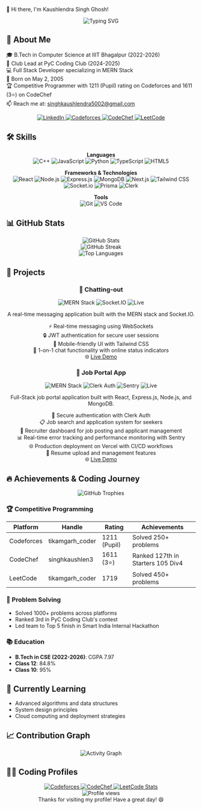👋 Hi there, I'm Kaushlendra Singh Ghosh!
<div align="center">
  <img src="https://readme-typing-svg.herokuapp.com?font=Fira+Code&pause=1000&color=6495ED&center=true&vCenter=true&width=435&lines=Full+Stack+Developer;MERN+Stack+Enthusiast;Problem+Solver;Open+Source+Contributor" alt="Typing SVG" />
</div>

## 💫 About Me

🎓 B.Tech in Computer Science at IIIT Bhagalpur (2022-2026)  
🚀 Club Lead at PyC Coding Club (2024-2025)  
💻 Full Stack Developer specializing in MERN Stack  
🎂 Born on May 2, 2005  
🏆 Competitive Programmer with 1211 (Pupil) rating on Codeforces and 1611 (3⭐) on CodeChef  
📫 Reach me at: singhkaushlendra5002@gmail.com

<div align="center">
  <a href="https://www.linkedin.com/in/kaushlendra07/" target="_blank">
    <img src="https://img.shields.io/badge/LinkedIn-0077B5?style=for-the-badge&logo=linkedin&logoColor=white" alt="LinkedIn"/>
  </a>
  <a href="https://codeforces.com/profile/tikamgarh_coder" target="_blank">
    <img src="https://img.shields.io/badge/Codeforces-445f9d?style=for-the-badge&logo=Codeforces&logoColor=white" alt="Codeforces"/>
  </a>
  <a href="https://www.codechef.com/users/singhkaushlen3" target="_blank">
    <img src="https://img.shields.io/badge/CodeChef-5B4638?style=for-the-badge&logo=codechef&logoColor=white" alt="CodeChef"/>
  </a>
  <a href="https://leetcode.com/u/tikamgarh_coder/" target="_blank">
    <img src="https://img.shields.io/badge/LeetCode-FFA116?style=for-the-badge&logo=leetcode&logoColor=white" alt="LeetCode"/>
  </a>
</div>

## 🛠️ Skills
<div align="center">

**Languages**  
![C++](https://img.shields.io/badge/C%2B%2B-00599C?style=for-the-badge&logo=c%2B%2B&logoColor=white)
![JavaScript](https://img.shields.io/badge/JavaScript-F7DF1E?style=for-the-badge&logo=javascript&logoColor=black)
![Python](https://img.shields.io/badge/Python-3776AB?style=for-the-badge&logo=python&logoColor=white)
![TypeScript](https://img.shields.io/badge/TypeScript-007ACC?style=for-the-badge&logo=typescript&logoColor=white)
![HTML5](https://img.shields.io/badge/HTML5-E34F26?style=for-the-badge&logo=html5&logoColor=white)

**Frameworks & Technologies**  
![React](https://img.shields.io/badge/React-20232A?style=for-the-badge&logo=react&logoColor=61DAFB)
![Node.js](https://img.shields.io/badge/Node.js-43853D?style=for-the-badge&logo=node.js&logoColor=white)
![Express.js](https://img.shields.io/badge/Express.js-404D59?style=for-the-badge)
![MongoDB](https://img.shields.io/badge/MongoDB-4EA94B?style=for-the-badge&logo=mongodb&logoColor=white)
![Next.js](https://img.shields.io/badge/Next.js-000000?style=for-the-badge&logo=next.js&logoColor=white)
![Tailwind CSS](https://img.shields.io/badge/Tailwind_CSS-38B2AC?style=for-the-badge&logo=tailwind-css&logoColor=white)
![Socket.io](https://img.shields.io/badge/Socket.io-black?style=for-the-badge&logo=socket.io&badgeColor=010101)
![Prisma](https://img.shields.io/badge/Prisma-3982CE?style=for-the-badge&logo=Prisma&logoColor=white)
![Clerk](https://img.shields.io/badge/Clerk-6C47FF?style=for-the-badge&logo=clerk&logoColor=white)

**Tools**  
![Git](https://img.shields.io/badge/Git-F05032?style=for-the-badge&logo=git&logoColor=white)
![VS Code](https://img.shields.io/badge/Visual_Studio_Code-0078D4?style=for-the-badge&logo=visual%20studio%20code&logoColor=white)

</div>

## 📊 GitHub Stats
<div align="center">
  <img src="https://github-readme-stats.vercel.app/api?username=kaushlendraghosh&show_icons=true&theme=tokyonight&hide_border=true&include_all_commits=true&count_private=true&border_radius=10" alt="GitHub Stats" />
</div>

<div align="center">
  <img src="https://github-readme-streak-stats.herokuapp.com/?user=kaushlendraghosh&theme=tokyonight&hide_border=true&border_radius=10&date_format=M%20j%5B%2C%20Y%5D" alt="GitHub Streak" />
</div>

<div align="center">
  <img src="https://github-readme-stats.vercel.app/api/top-langs/?username=kaushlendraghosh&layout=compact&theme=tokyonight&hide_border=true&border_radius=10&langs_count=8" alt="Top Languages" />
</div>

## 🚀 Projects
<div align="center">

### 💬 Chatting-out
<img src="https://img.shields.io/badge/MERN-Stack-green?style=for-the-badge" alt="MERN Stack"/>
<img src="https://img.shields.io/badge/Socket.IO-Real--time-blue?style=for-the-badge&logo=socket.io" alt="Socket.IO"/>
<img src="https://img.shields.io/badge/Status-Live-success?style=for-the-badge" alt="Live"/>

A real-time messaging application built with the MERN stack and Socket.IO.

⚡ Real-time messaging using WebSockets  
🔒 JWT authentication for secure user sessions  
📱 Mobile-friendly UI with Tailwind CSS  
👤 1-on-1 chat functionality with online status indicators  
🌐 [Live Demo](https://chatapp-kaushlendra.onrender.com)

### 💼 Job Portal App
<img src="https://img.shields.io/badge/MERN-Stack-green?style=for-the-badge" alt="MERN Stack"/>
<img src="https://img.shields.io/badge/Clerk-Auth-6C47FF?style=for-the-badge&logo=clerk" alt="Clerk Auth"/>
<img src="https://img.shields.io/badge/Sentry-Monitoring-362D59?style=for-the-badge&logo=sentry" alt="Sentry"/>
<img src="https://img.shields.io/badge/Status-Live-success?style=for-the-badge" alt="Live"/>

Full-Stack job portal application built with React, Express.js, Node.js, and MongoDB.

🔐 Secure authentication with Clerk Auth  
📋 Job search and application system for seekers  
👔 Recruiter dashboard for job posting and applicant management  
📊 Real-time error tracking and performance monitoring with Sentry  
🌐 Production deployment on Vercel with CI/CD workflows  
📄 Resume upload and management features  
🌐 [Live Demo](https://job-portal-app-neww-client.vercel.app/)

</div>

## 🔥 Achievements & Coding Journey
<div align="center">
  <img src="https://github-profile-trophy.vercel.app/?username=kaushlendraghosh&theme=nord&column=7&margin-w=15&margin-h=15" alt="GitHub Trophies" />
</div>

### 🏆 Competitive Programming
| Platform | Handle | Rating | Achievements |
|----------|--------|--------|--------------|
| Codeforces | tikamgarh_coder | 1211 (Pupil) | Solved 250+ problems |
| CodeChef | singhkaushlen3 | 1611 (3⭐) | Ranked 127th in Starters 105 Div4 |
| LeetCode | tikamgarh_coder | 1719 | Solved 450+ problems |

### 🚀 Problem Solving
- Solved 1000+ problems across platforms
- Ranked 3rd in PyC Coding Club's contest
- Led team to Top 5 finish in Smart India Internal Hackathon

### 📚 Education
- **B.Tech in CSE (2022-2026)**: CGPA 7.97
- **Class 12**: 84.8%
- **Class 10**: 95%

## 🌱 Currently Learning
- Advanced algorithms and data structures
- System design principles
- Cloud computing and deployment strategies

## 📈 Contribution Graph
<div align="center">
  <img src="https://github-readme-activity-graph.vercel.app/graph?username=kaushlendraghosh&theme=tokyo-night&hide_border=true&area=true&radius=15" alt="Activity Graph" />
</div>

## 👨‍💻 Coding Profiles
<div align="center">
  <a href="https://codeforces.com/profile/tikamgarh_coder">
    <img src="https://img.shields.io/badge/Codeforces-Pupil%20(1211)-445f9d?style=for-the-badge&logo=Codeforces&logoColor=white" alt="Codeforces"/>
  </a>
  <a href="https://www.codechef.com/users/singhkaushlen3">
    <img src="https://img.shields.io/badge/CodeChef-3%20Star%20(1611)-5B4638?style=for-the-badge&logo=codechef&logoColor=white" alt="CodeChef"/>
  </a>
  <a href="https://leetcode.com/u/tikamgarh_coder/">
  <img src="https://leetcode-stats-six.vercel.app/?username=tikamgarh_coder&theme=dark" alt="LeetCode Stats" />
  </a>
</div>



<div align="center">
  <img src="https://komarev.com/ghpvc/?username=kaushlendraghosh&color=blueviolet&style=flat-square" alt="Profile views" />
</div>

<div align="center">
Thanks for visiting my profile! Have a great day! 😄
</div>

